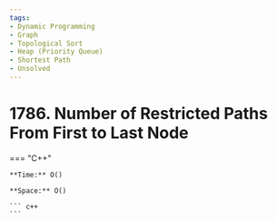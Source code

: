 ```yaml
---
tags:
- Dynamic Programming
- Graph
- Topological Sort
- Heap (Priority Queue)
- Shortest Path
- Unsolved
---
```



# 1786. Number of Restricted Paths From First to Last Node

=== "C++"

    **Time:** O()

    **Space:** O()

    ``` c++
    ```